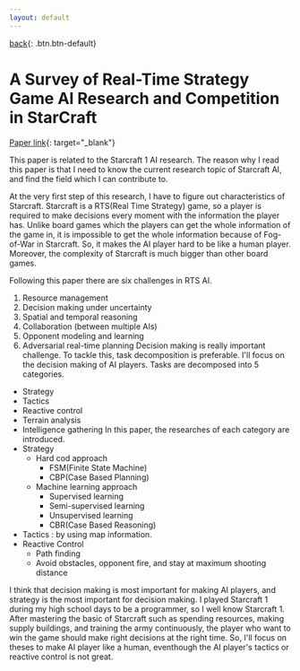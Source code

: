```yaml
---
layout: default
---
```

[back](../sc2ai){: .btn.btn-default}

# A Survey of Real-Time Strategy Game AI Research and Competition in StarCraft

[Paper link](http://ieeexplore.ieee.org/document/6637024/){: target="_blank"}

This paper is related to the Starcraft 1 AI research. The reason why I read this paper is that I need to know the current research topic of Starcraft AI, and find the field which I can contribute to.

At the very first step of this research, I have to figure out characteristics of Starcraft. Starcraft is a RTS(Real Time Strategy) game, so a player is required to make decisions every moment with the information the player has. Unlike board games which the players can get the whole information of the game in, it is impossible to get the whole information because of Fog-of-War in Starcraft. So, it makes the AI player hard to be like a human player. Moreover, the complexity of Starcraft is much bigger than other board games. 

Following this paper there are six challenges in RTS AI.
1. Resource management
1. Decision making under uncertainty
1. Spatial and temporal reasoning
1. Collaboration (between multiple AIs)
1. Opponent modeling and learning
1. Adversarial real-time planning
Decision making is really important challenge. To tackle this, task decomposition is preferable. I'll focus on the decision making of AI players. Tasks are decomposed into 5 categories.
- Strategy
- Tactics
- Reactive control 
- Terrain analysis
- Intelligence gathering
In this paper, the researches of each category are introduced.
- Strategy 
	- Hard cod approach
		- FSM(Finite State Machine)
		- CBP(Case Based Planning)
	- Machine learning approach
		- Supervised learning
		- Semi-supervised learning
		- Unsupervised learning
		- CBR(Case Based Reasoning)
- Tactics : by using map information. 
- Reactive Control
	- Path finding
	- Avoid obstacles, opponent fire, and stay at maximum shooting distance

I think that decision making is most important for making AI players, and strategy is the most important for decision making. I played Starcraft 1 during my high school days to be a programmer, so I well know Starcraft 1. After mastering the basic of Starcraft such as spending resources, making supply buildings, and training the army continuously, the player who want to win the game should make right decisions at the right time. So, I'll focus on theses to make AI player like a human, eventhough the AI player's tactics or reactive control is not great.